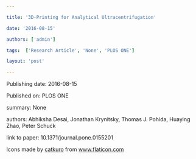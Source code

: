 ---
title: '3D-Printing for Analytical Ultracentrifugation'
date: '2016-08-15'
authors: ['admin']
tags:  ['Research Article', 'None', 'PLOS ONE']
layout: 'post'
---
Publishing date: 2016-08-15

Published on: PLOS ONE

summary: None

authors: Abhiksha Desai, Jonathan Krynitsky, Thomas J. Pohida, Huaying Zhao, Peter Schuck

link to paper: 10.1371/journal.pone.0155201

Icons made by <a href="https://www.flaticon.com/free-icon/bookshelves_3576884" title="catkuro">catkuro</a> from <a href="https://www.flaticon.com/" title="Flaticon"> www.flaticon.com</a>